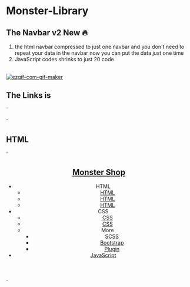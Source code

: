# Monster-Library
## The Navbar v2 New 🔥
1. the html navbar compressed to just one navbar and you don't need to repeat your data in the navbar
now you can put the data just one time
2. JavaScript codes shrinks to just 20 code
<br/>
<a href="https://imgbb.com/"><img src="https://i.ibb.co/F8VSyRn/ezgif-com-gif-maker.gif" alt="ezgif-com-gif-maker" border="0" /></a>

## The Links is

`
<link rel="stylesheet" href="SCSS/navbar.css" />
<link rel="stylesheet" href="Font/style.css" />
<script defer src="index.js"></script>
`

## HTML
`
<header>
    <nav>
        <h1 class="logo"><a href="#">Monster Shop</a></h1>
        <span id="show_icon" class="icon-menu"></span>
        <ul class="grandfather" id="grandFather">
            <li class="main_list">
                <div class="main_top">
                    <span class="main_links">HTML</span>
                    <span class="icon-plus icon"></span>
                </div>
                <ul class="sub_parent">
                    <li><a class="links_href" href="#">HTML</a></li>
                    <li><a class="links_href" href="#">HTML</a></li>
                    <li><a class="links_href" href="#">HTML</a></li>
                </ul>
            </li>
            <li class="main_list">
                <div class="main_top">
                    <span class="main_links">CSS</span>
                    <span class="icon-plus icon"></span>
                </div>
                <ul class="sub_parent">
                    <li><a class="links_href" href="#">CSS</a></li>
                    <li><a class="links_href" href="#">CSS</a></li>
                    <li class="sub_main_list">
                        <div class="sub_main_top more">
                            <span class="dropdown_link">More</span>
                            <span class="icon-plus icon"></span>
                        </div>
                        <ul class="sub_sub_parent">
                            <li><a class="sub_links_href" href="#">SCSS</a></li>
                            <li><a class="sub_links_href" href="#">Bootstrap</a></li>
                            <li><a class="sub_links_href" href="#">Plugin</a></li>
                        </ul>
                    </li>
                </ul>
            </li>
            <li class="main_list">
                <div class="main_top">
                    <a href="#" class="main_links">JavaScript</a>
                </div>
            </li>
        </ul>
    </nav>
</header>
`
